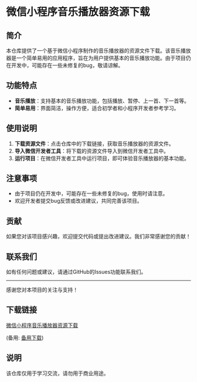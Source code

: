 # 微信小程序音乐播放器资源下载

## 简介

本仓库提供了一个基于微信小程序制作的音乐播放器的资源文件下载。该音乐播放器是一个简单易用的应用程序，旨在为用户提供基本的音乐播放功能。由于项目仍在开发中，可能存在一些未修复的bug，敬请谅解。

## 功能特点

- **音乐播放**：支持基本的音乐播放功能，包括播放、暂停、上一首、下一首等。
- **简单易用**：界面简洁，操作方便，适合初学者和小程序开发者参考学习。

## 使用说明

1. **下载资源文件**：点击仓库中的下载链接，获取音乐播放器的资源文件。
2. **导入微信开发者工具**：将下载的资源文件导入到微信开发者工具中。
3. **运行项目**：在微信开发者工具中运行项目，即可体验音乐播放器的基本功能。

## 注意事项

- 由于项目仍在开发中，可能存在一些未修复的bug，使用时请注意。
- 欢迎开发者提交bug反馈或改进建议，共同完善该项目。

## 贡献

如果您对该项目感兴趣，欢迎提交代码或提出改进建议。我们非常感谢您的贡献！

## 联系我们

如有任何问题或建议，请通过GitHub的Issues功能联系我们。

---

感谢您对本项目的关注与支持！

## 下载链接
[微信小程序音乐播放器资源下载](https://pan.quark.cn/s/07a443a0ec53) 

(备用: [备用下载](https://pan.baidu.com/s/1ar_KEGYkdRa0OT1d23bRow?pwd=1234))

## 说明

该仓库仅用于学习交流，请勿用于商业用途。
